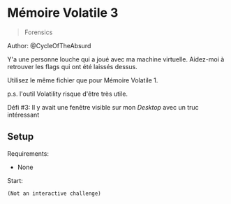 # Mémoire Volatile 3

> Forensics

Author: @CycleOfTheAbsurd

Y'a une personne louche qui a joué avec ma machine virtuelle. Aidez-moi à retrouver les flags qui ont été laissés dessus.

Utilisez le même fichier que pour Mémoire Volatile 1.

p.s. l'outil Volatility risque d'être très utile.

Défi #3: Il y avait une fenêtre visible sur mon _Desktop_ avec un truc intéressant


## Setup

Requirements:
- None

Start:

```
(Not an interactive challenge)
```
